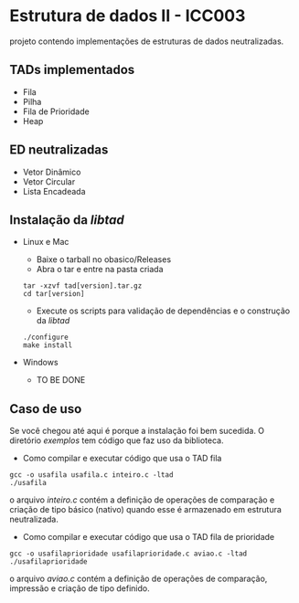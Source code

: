 # Estrutura de dados II - ICC003
projeto contendo implementações de estruturas de dados neutralizadas.

## TADs implementados
+ Fila
+ Pilha
+ Fila de Prioridade
+ Heap

## ED neutralizadas
+ Vetor Dinâmico
+ Vetor Circular
+ Lista Encadeada

## Instalação da _libtad_
+ Linux e Mac
  + Baixe o tarball no obasico/Releases
  + Abra o tar e entre na pasta criada
  ```
  tar -xzvf tad[version].tar.gz
  cd tar[version]
  ```
  + Execute os scripts para validação de dependências e o construção da _libtad_
  ```
  ./configure
  make install
  ```

+ Windows
  + TO BE DONE
  
## Caso de uso
Se você chegou até aqui é porque a instalação foi bem sucedida. O diretório _exemplos_ tem código que faz uso da biblioteca.

+ Como compilar e executar código que usa o TAD fila
```
gcc -o usafila usafila.c inteiro.c -ltad
./usafila
```
o arquivo _inteiro.c_ contém a definição de operações de comparação e criação de tipo básico (nativo) quando esse é armazenado em estrutura neutralizada.

+ Como compilar e executar código que usa o TAD fila de prioridade
```
gcc -o usafilaprioridade usafilaprioridade.c aviao.c -ltad
./usafilaprioridade
```
o arquivo _aviao.c_ contém a definição de operações de comparação, impressão e criação de tipo definido.
